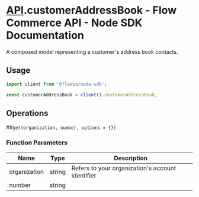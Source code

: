 # [API](README.md).customerAddressBook - Flow Commerce API - Node SDK Documentation

A composed model representing a customer&#x27;s address book contacts.

## Usage

```JavaScript
import client from '@flowio/node-sdk';

const customerAddressBook = client().customerAddressBook;
```

## Operations

##`get(organization, number, options = {})`

### Function Parameters

| Name  | Type | Description |
| ---- | ---- | ---- |
| organization | string | Refers to your organization&#x27;s account identifier |
| number | string |  |


